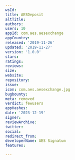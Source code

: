 ```yaml
---
wsId: 
title: AESDeposit
altTitle: 
authors: 
users: 10
appId: com.aes.aesexchange
appCountry: 
released: '2019-11-26'
updated: '2019-11-27'
version: '1.0.0'
stars: 
ratings: 
reviews: 
size: 
website: 
repository: 
issue: 
icon: com.aes.aesexchange.jpg
bugbounty: 
meta: removed
verdict: fewusers
appHashes: 
date: '2023-12-19'
signer: 
reviewArchive: 
twitter: 
social: 
redirect_from: 
developerName: AES Signatum
features: 

---
```


